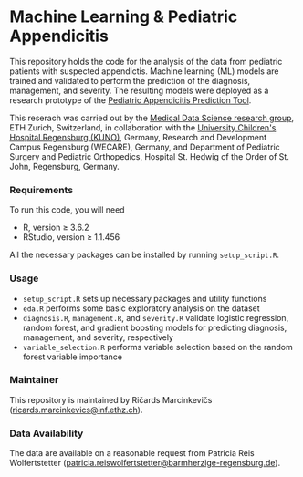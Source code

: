 # Machine Learning & Pediatric Appendicitis

This repository holds the code for the analysis of the data from pediatric patients with suspected appendictis. Machine learning (ML) models are trained and validated to perform the prediction of the diagnosis, management, and severity. The resulting models were deployed as a research prototype of the [Pediatric Appendicitis Prediction Tool](https://papt.inf.ethz.ch/).

This reserach was carried out by the [Medical Data Science research group](https://mds.inf.ethz.ch/), ETH Zurich, Switzerland, in collaboration with the [University Children's Hospital Regensburg (KUNO)](https://www.barmherzige-hedwig.de/kinderchirurgie-und-kinderorthopaedie/ueber-uns.html), Germany, Research and Development Campus Regensburg (WECARE), Germany, and Department of Pediatric Surgery and Pediatric Orthopedics, Hospital St. Hedwig of the Order of St. John, Regensburg, Germany.

### Requirements

To run this code, you will need
- R, version ≥ 3.6.2
- RStudio, version ≥ 1.1.456

All the necessary packages can be installed by running `setup_script.R`.

### Usage

- `setup_script.R` sets up necessary packages and utility functions
- `eda.R` performs some basic exploratory analysis on the dataset
- `diagnosis.R`, `management.R`, and `severity.R` validate logistic regression, random forest, and gradient boosting models for predicting diagnosis, management, and severity, respectively
- `variable_selection.R` performs variable selection based on the random forest variable importance

### Maintainer 

This repository is maintained by Ričards Marcinkevičs ([ricards.marcinkevics@inf.ethz.ch](mailto:ricards.marcinkevics@inf.ethz.ch)).

### Data Availability

The data are available on a reasonable request from Patricia Reis Wolfertstetter ([patricia.reiswolfertstetter@barmherzige-regensburg.de](mailto:patricia.reiswolfertstetter@barmherzige-regensburg.de)).
